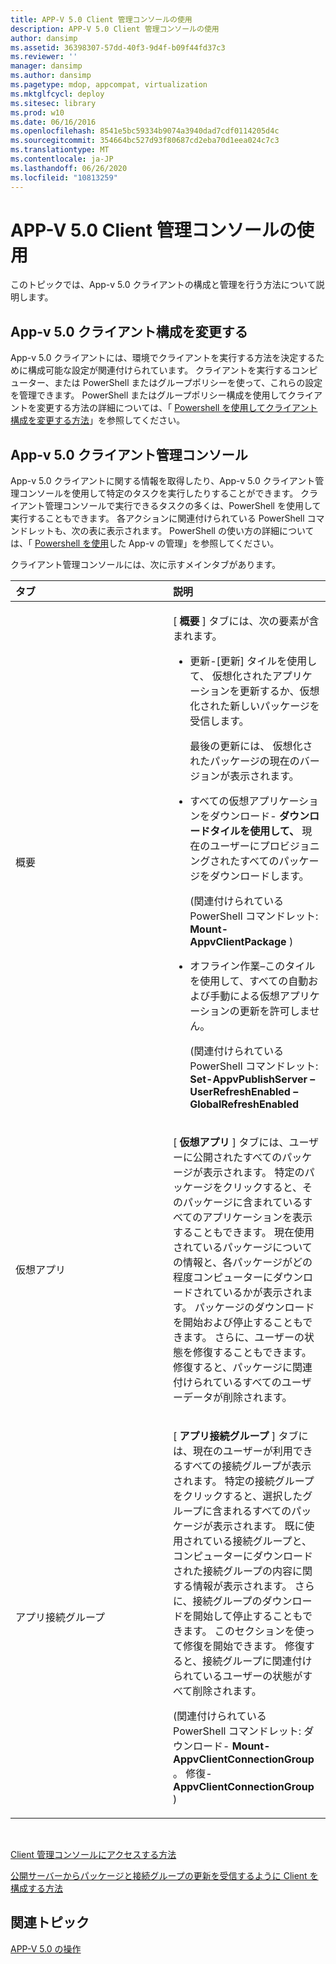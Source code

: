 ```yaml
---
title: APP-V 5.0 Client 管理コンソールの使用
description: APP-V 5.0 Client 管理コンソールの使用
author: dansimp
ms.assetid: 36398307-57dd-40f3-9d4f-b09f44fd37c3
ms.reviewer: ''
manager: dansimp
ms.author: dansimp
ms.pagetype: mdop, appcompat, virtualization
ms.mktglfcycl: deploy
ms.sitesec: library
ms.prod: w10
ms.date: 06/16/2016
ms.openlocfilehash: 8541e5bc59334b9074a3940dad7cdf0114205d4c
ms.sourcegitcommit: 354664bc527d93f80687cd2eba70d1eea024c7c3
ms.translationtype: MT
ms.contentlocale: ja-JP
ms.lasthandoff: 06/26/2020
ms.locfileid: "10813259"
---
```

# APP-V 5.0 Client 管理コンソールの使用


このトピックでは、App-v 5.0 クライアントの構成と管理を行う方法について説明します。

## App-v 5.0 クライアント構成を変更する


App-v 5.0 クライアントには、環境でクライアントを実行する方法を決定するために構成可能な設定が関連付けられています。 クライアントを実行するコンピューター、または PowerShell またはグループポリシーを使って、これらの設定を管理できます。 PowerShell またはグループポリシー構成を使用してクライアントを変更する方法の詳細については、「 [Powershell を使用してクライアント構成を変更する方法](how-to-modify-client-configuration-by-using-powershell.md)」を参照してください。

## <a href="" id="the-app-v-5-0-client-management-console-"></a>App-v 5.0 クライアント管理コンソール


App-v 5.0 クライアントに関する情報を取得したり、App-v 5.0 クライアント管理コンソールを使用して特定のタスクを実行したりすることができます。 クライアント管理コンソールで実行できるタスクの多くは、PowerShell を使用して実行することもできます。 各アクションに関連付けられている PowerShell コマンドレットも、次の表に表示されます。 PowerShell の使い方の詳細については、「 [Powershell を使用](administering-app-v-by-using-powershell.md)した App-v の管理」を参照してください。

クライアント管理コンソールには、次に示すメインタブがあります。

<table>
<colgroup>
<col width="50%" />
<col width="50%" />
</colgroup>
<thead>
<tr class="header">
<th align="left">タブ</th>
<th align="left">説明</th>
</tr>
</thead>
<tbody>
<tr class="odd">
<td align="left"><p>概要</p></td>
<td align="left"><p>[ <strong> 概要 </strong> ] タブには、次の要素が含まれます。</p>
<ul>
<li><p>更新-[更新] タイルを使用して、 <strong> </strong> 仮想化されたアプリケーションを更新するか、仮想化された新しいパッケージを受信します。</p>
<p>最後の更新には、 <strong> </strong> 仮想化されたパッケージの現在のバージョンが表示されます。</p></li>
<li><p>すべての仮想アプリケーションをダウンロード- <strong> ダウンロードタイルを使用して、 </strong> 現在のユーザーにプロビジョニングされたすべてのパッケージをダウンロードします。</p>
<p>(関連付けられている PowerShell コマンドレット: <strong>Mount-AppvClientPackage </strong> )</p>
<p></p></li>
<li><p>オフライン作業–このタイルを使用して、すべての自動および手動による仮想アプリケーションの更新を許可しません。</p>
<p>(関連付けられている PowerShell コマンドレット: <strong>Set-AppvPublishServer – UserRefreshEnabled – GlobalRefreshEnabled </strong></p></li>
</ul></td>
</tr>
<tr class="even">
<td align="left"><p>仮想アプリ</p></td>
<td align="left"><p>[ <strong> 仮想アプリ </strong> ] タブには、ユーザーに公開されたすべてのパッケージが表示されます。 特定のパッケージをクリックすると、そのパッケージに含まれているすべてのアプリケーションを表示することもできます。 現在使用されているパッケージについての情報と、各パッケージがどの程度コンピューターにダウンロードされているかが表示されます。 パッケージのダウンロードを開始および停止することもできます。 さらに、ユーザーの状態を修復することもできます。 修復すると、パッケージに関連付けられているすべてのユーザーデータが削除されます。</p>
<p></p></td>
</tr>
<tr class="odd">
<td align="left"><p>アプリ接続グループ</p></td>
<td align="left"><p>[ <strong> アプリ接続グループ </strong> ] タブには、現在のユーザーが利用できるすべての接続グループが表示されます。 特定の接続グループをクリックすると、選択したグループに含まれるすべてのパッケージが表示されます。 既に使用されている接続グループと、コンピューターにダウンロードされた接続グループの内容に関する情報が表示されます。 さらに、接続グループのダウンロードを開始して停止することもできます。 このセクションを使って修復を開始できます。 修復すると、接続グループに関連付けられているユーザーの状態がすべて削除されます。</p>
<p>(関連付けられている PowerShell コマンドレット: ダウンロード- <strong>Mount-AppvClientConnectionGroup </strong> 。 修復- <strong> AppvClientConnectionGroup </strong> )</p>
<p></p></td>
</tr>
</tbody>
</table>

 

[Client 管理コンソールにアクセスする方法](how-to-access-the-client-management-console.md)

[公開サーバーからパッケージと接続グループの更新を受信するように Client を構成する方法](how-to-configure-the-client-to-receive-package-and-connection-groups-updates-from-the-publishing-server-beta.md)






## 関連トピック


[APP-V 5.0 の操作](operations-for-app-v-50.md)

 

 






